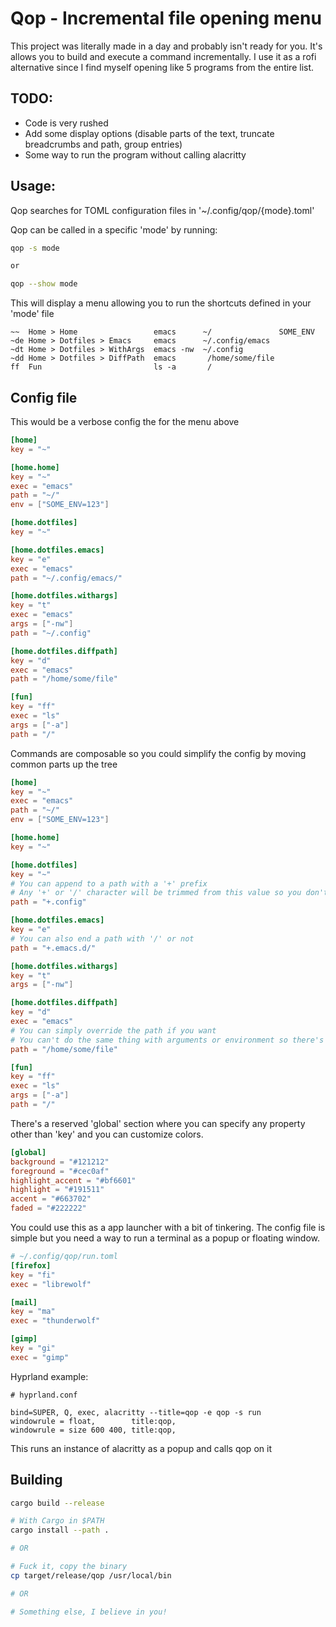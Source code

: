 # Qop - Incremental file opening menu
This project was literally made in a day and probably isn't ready for you.
It's allows you to build and execute a command incrementally. I use it as a rofi alternative since I find myself opening like 5 programs from the entire list.

## TODO:
- Code is very rushed
- Add some display options (disable parts of the text, truncate breadcrumbs and path, group entries)
- Some way to run the program without calling alacritty

## Usage:

Qop searches for TOML configuration files in '~/.config/qop/{mode}.toml'

Qop can be called in a specific 'mode' by running:

``` sh
qop -s mode

or 

qop --show mode
```

This will display a menu allowing you to run the shortcuts defined in your 'mode' file

``` text
~~  Home > Home                 emacs      ~/               SOME_ENV
~de Home > Dotfiles > Emacs     emacs      ~/.config/emacs
~dt Home > Dotfiles > WithArgs  emacs -nw  ~/.config
~dd Home > Dotfiles > DiffPath  emacs       /home/some/file
ff  Fun                         ls -a       /
```

## Config file

This would be a verbose config the for the menu above
``` toml
[home]
key = "~"

[home.home]
key = "~"
exec = "emacs"
path = "~/"
env = ["SOME_ENV=123"]

[home.dotfiles]
key = "~"

[home.dotfiles.emacs]
key = "e"
exec = "emacs"
path = "~/.config/emacs/"

[home.dotfiles.withargs]
key = "t"
exec = "emacs"
args = ["-nw"]
path = "~/.config"

[home.dotfiles.diffpath]
key = "d"
exec = "emacs"
path = "/home/some/file"

[fun]
key = "ff"
exec = "ls"
args = ["-a"]
path = "/"
```

Commands are composable so you could simplify the config by moving common parts up the tree
``` toml
[home]
key = "~"
exec = "emacs"
path = "~/"
env = ["SOME_ENV=123"]

[home.home]
key = "~"

[home.dotfiles]
key = "~"
# You can append to a path with a '+' prefix
# Any '+' or '/' character will be trimmed from this value so you don't need to worry about slashes
path = "+.config"

[home.dotfiles.emacs]
key = "e"
# You can also end a path with '/' or not
path = "+.emacs.d/"

[home.dotfiles.withargs]
key = "t"
args = ["-nw"]

[home.dotfiles.diffpath]
key = "d"
exec = "emacs"
# You can simply override the path if you want
# You can't do the same thing with arguments or environment so there's could be some limitations
path = "/home/some/file"

[fun]
key = "ff"
exec = "ls"
args = ["-a"]
path = "/"
```

There's a reserved 'global' section where you can specify any property other than 'key' and you can customize colors.
``` toml
[global]
background = "#121212"
foreground = "#cec0af"
highlight_accent = "#bf6601"
highlight = "#191511"
accent = "#663702"
faded = "#222222"
```

You could use this as a app launcher with a bit of tinkering.
The config file is simple but you need a way to run a terminal as a popup or floating window.

``` toml
# ~/.config/qop/run.toml
[firefox]
key = "fi"
exec = "librewolf"

[mail]
key = "ma"
exec = "thunderwolf"

[gimp]
key = "gi"
exec = "gimp"
```

Hyprland example:
```
# hyprland.conf

bind=SUPER, Q, exec, alacritty --title=qop -e qop -s run
windowrule = float,        title:qop,
windowrule = size 600 400, title:qop,
```
This runs an instance of alacritty as a popup and calls qop on it

## Building
``` sh
cargo build --release

# With Cargo in $PATH
cargo install --path .

# OR

# Fuck it, copy the binary
cp target/release/qop /usr/local/bin

# OR

# Something else, I believe in you!
```
